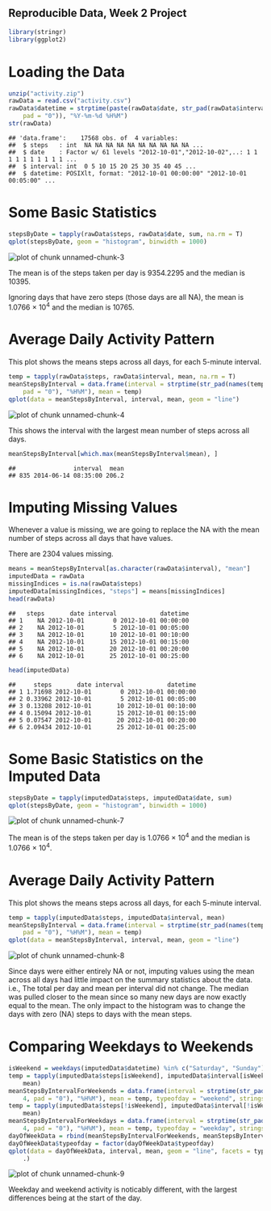 Reproducible Data, Week 2 Project
-----



```r
library(stringr)
library(ggplot2)
```


# Loading the Data


```r
unzip("activity.zip")
rawData = read.csv("activity.csv")
rawData$datetime = strptime(paste(rawData$date, str_pad(rawData$interval, 4, 
    pad = "0")), "%Y-%m-%d %H%M")
str(rawData)
```

```
## 'data.frame':	17568 obs. of  4 variables:
##  $ steps   : int  NA NA NA NA NA NA NA NA NA NA ...
##  $ date    : Factor w/ 61 levels "2012-10-01","2012-10-02",..: 1 1 1 1 1 1 1 1 1 1 ...
##  $ interval: int  0 5 10 15 20 25 30 35 40 45 ...
##  $ datetime: POSIXlt, format: "2012-10-01 00:00:00" "2012-10-01 00:05:00" ...
```


# Some Basic Statistics


```r
stepsByDate = tapply(rawData$steps, rawData$date, sum, na.rm = T)
qplot(stepsByDate, geom = "histogram", binwidth = 1000)
```

![plot of chunk unnamed-chunk-3](figure/unnamed-chunk-3.png) 


The mean is of the steps taken per day is 9354.2295 and the median is 10395.

Ignoring days that have zero steps (those days are all NA), the mean is 1.0766 &times; 10<sup>4</sup> and the median is 10765.

# Average Daily Activity Pattern

This plot shows the means steps across all days, for each 5-minute interval.


```r
temp = tapply(rawData$steps, rawData$interval, mean, na.rm = T)
meanStepsByInterval = data.frame(interval = strptime(str_pad(names(temp), 4, 
    pad = "0"), "%H%M"), mean = temp)
qplot(data = meanStepsByInterval, interval, mean, geom = "line")
```

![plot of chunk unnamed-chunk-4](figure/unnamed-chunk-4.png) 


This shows the interval with the largest mean number of steps across all days.


```r
meanStepsByInterval[which.max(meanStepsByInterval$mean), ]
```

```
##                interval  mean
## 835 2014-06-14 08:35:00 206.2
```


# Imputing Missing Values

Whenever a value is missing, we are going to replace the NA with the mean number of steps across all days that have values.

There are 2304 values missing.


```r
means = meanStepsByInterval[as.character(rawData$interval), "mean"]
imputedData = rawData
missingIndices = is.na(rawData$steps)
imputedData[missingIndices, "steps"] = means[missingIndices]
head(rawData)
```

```
##   steps       date interval            datetime
## 1    NA 2012-10-01        0 2012-10-01 00:00:00
## 2    NA 2012-10-01        5 2012-10-01 00:05:00
## 3    NA 2012-10-01       10 2012-10-01 00:10:00
## 4    NA 2012-10-01       15 2012-10-01 00:15:00
## 5    NA 2012-10-01       20 2012-10-01 00:20:00
## 6    NA 2012-10-01       25 2012-10-01 00:25:00
```

```r
head(imputedData)
```

```
##     steps       date interval            datetime
## 1 1.71698 2012-10-01        0 2012-10-01 00:00:00
## 2 0.33962 2012-10-01        5 2012-10-01 00:05:00
## 3 0.13208 2012-10-01       10 2012-10-01 00:10:00
## 4 0.15094 2012-10-01       15 2012-10-01 00:15:00
## 5 0.07547 2012-10-01       20 2012-10-01 00:20:00
## 6 2.09434 2012-10-01       25 2012-10-01 00:25:00
```


# Some Basic Statistics on the Imputed Data


```r
stepsByDate = tapply(imputedData$steps, imputedData$date, sum)
qplot(stepsByDate, geom = "histogram", binwidth = 1000)
```

![plot of chunk unnamed-chunk-7](figure/unnamed-chunk-7.png) 


The mean is of the steps taken per day is 1.0766 &times; 10<sup>4</sup> and the median is 1.0766 &times; 10<sup>4</sup>.

# Average Daily Activity Pattern

This plot shows the means steps across all days, for each 5-minute interval.


```r
temp = tapply(imputedData$steps, imputedData$interval, mean)
meanStepsByInterval = data.frame(interval = strptime(str_pad(names(temp), 4, 
    pad = "0"), "%H%M"), mean = temp)
qplot(data = meanStepsByInterval, interval, mean, geom = "line")
```

![plot of chunk unnamed-chunk-8](figure/unnamed-chunk-8.png) 


Since days were either entirely NA or not, imputing values using the mean across all days had little impact on the summary statistics about the data. i.e., The total per day and mean per interval did not change. The median was pulled closer to the mean since so many new days are now exactly equal to the mean. The only impact to the histogram was to change the days with zero (NA) steps to days with the mean steps.

# Comparing Weekdays to Weekends


```r
isWeekend = weekdays(imputedData$datetime) %in% c("Saturday", "Sunday")
temp = tapply(imputedData$steps[isWeekend], imputedData$interval[isWeekend], 
    mean)
meanStepsByIntervalForWeekends = data.frame(interval = strptime(str_pad(names(temp), 
    4, pad = "0"), "%H%M"), mean = temp, typeofday = "weekend", stringsAsFactors = F)
temp = tapply(imputedData$steps[!isWeekend], imputedData$interval[!isWeekend], 
    mean)
meanStepsByIntervalForWeekdays = data.frame(interval = strptime(str_pad(names(temp), 
    4, pad = "0"), "%H%M"), mean = temp, typeofday = "weekday", stringsAsFactors = F)
dayOfWeekData = rbind(meanStepsByIntervalForWeekends, meanStepsByIntervalForWeekdays)
dayOfWeekData$typeofday = factor(dayOfWeekData$typeofday)
qplot(data = dayOfWeekData, interval, mean, geom = "line", facets = typeofday ~ 
    .)
```

![plot of chunk unnamed-chunk-9](figure/unnamed-chunk-9.png) 


Weekday and weekend activity is noticably different, with the largest differences being at the start of the day.
